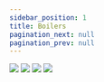 ```yaml
---
sidebar_position: 1
title: Boilers
pagination_next: null
pagination_prev: null
---
```


![](/img/boilers/1.png)
![](/img/boilers/2.png)
![](/img/boilers/3.png)
![](/img/boilers/4.png)